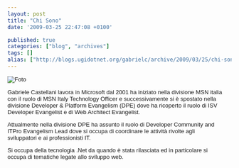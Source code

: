 ```yaml
---
layout: post
title: "Chi Sono"
date: '2009-03-25 22:47:08 +0100'

published: true
categories: ["blog", "archives"]
tags: []
alias: ["http://blogs.ugidotnet.org/gabrielc/archive/2009/03/25/chi-sono.aspx"]
---
```


<!-- more -->

<p style="FONT-FAMILY: Arial, Helvetica, sans-serif; FONT-SIZE: 13px; MARGIN-RIGHT: 20px"><font face="Arial"><img alt="Foto" src="http://blogs.msdn.com/photos/italy/images/5490354/thumb.aspx" /></font></p>
<p style="FONT-FAMILY: Arial, Helvetica, sans-serif; FONT-SIZE: 13px; MARGIN-RIGHT: 20px">Gabriele Castellani lavora in Microsoft dal 2001 ha iniziato nella divisione MSN italia con il ruolo di MSN Italy Technology Officer e successivamente si è spostato nella divisione Developer &amp; Platform Evangelism (DPE) dove ha ricoperto il ruolo di ISV Developer Evangelist e di Web Architect Evangelist. </p>
<p style="FONT-FAMILY: Arial, Helvetica, sans-serif; FONT-SIZE: 13px; MARGIN-RIGHT: 20px">Attualmente nella divisione DPE ha assunto il ruolo di Developer Community and ITPro Evangelism Lead dove si occupa di coordinare le attività rivolte agli sviluppatori e ai professionisti IT. </p>
<p style="FONT-FAMILY: Arial, Helvetica, sans-serif; FONT-SIZE: 13px; MARGIN-RIGHT: 20px">Si occupa della tecnologia .Net da quando è stata rilasciata ed in particolare si occupa di tematiche legate allo sviluppo web. </p>
<p style="FONT-FAMILY: Arial, Helvetica, sans-serif; FONT-SIZE: 13px; MARGIN-RIGHT: 20px"> </p>
